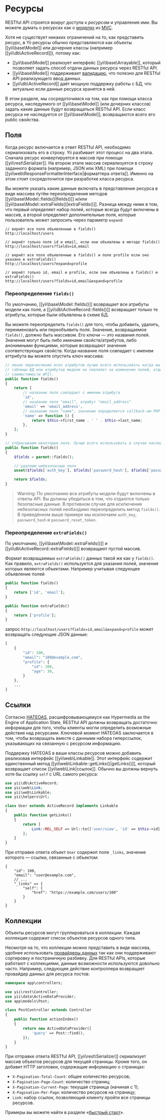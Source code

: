 Ресурсы
=========

RESTful API строятся вокруг доступа к *ресурсам* и управления ими. Вы можете думать о ресурсах как
о [моделях](structure-models.md) из [MVC](http://ru.wikipedia.org/wiki/Model-View-Controller).

Хотя не существует никаких ограничений на то, как представить ресурс, в Yii ресурсы обычно представляются
как объекты [[yii\base\Model]] или дочерние классы (например [[yii\db\ActiveRecord]]), потому как:

* [[yii\base\Model]] реализует интерфейс [[yii\base\Arrayable]], который позволяет задать способ отдачи данных
  ресурса через RESTful API.
* [[yii\base\Model]] поддерживает [валидацию](input-validation.md), что полезно для RESTful API реализующего ввод данных.
* [[yii\db\ActiveRecord]] даёт мощную поддержку работы с БД, что актуально если данные ресурса хранятся в ней.

В этом разделе, мы сосредоточимся на том, как при помощи класса ресурса, наследуемого от [[yii\base\Model]]
(или дочерних классов) задать какие данные будут возвращаться RESTful API. Если класс ресурса не наследуется от
[[yii\base\Model]], возвращаются всего его public свойства.


## Поля <span id="fields"></span>

Когда ресурс включается в ответ RESTful API, необходимо сериализовать его в строку. Yii разбивает этот процесс на два этапа.
Сначала ресурс конвертируется в массив при помощи [[yii\rest\Serializer]]. На втором этапе массив сериализуется в строку
заданного формата (например, JSON или XML) при помощи [[yii\web\ResponseFormatterInterface|форматтера ответа]].
Именно на этом стоит сосредоточится при разработке класса ресурса.

Вы можете указать какие данные включать в представление ресурса в виде массива путём переопределения методов
[[yii\base\Model::fields()|fields()]] и/или [[yii\base\Model::extraFields()|extraFields()]]. Разница между ними в том,
что первый определяет набор полей, которые всегда будут включены в массив, а второй определяет дополнительные поля, которые
пользователь может запросить через параметр `expand`:

```
// вернёт все поля объявленные в fields()
http://localhost/users

// вернёт только поля id и email, если они объявлены в методе fields()
http://localhost/users?fields=id,email

// вернёт все поля объявленные в fields() и поле profile если оно указано в extraFields()
http://localhost/users?expand=profile

// вернёт только id, email и profile, если они объявлены в fields() и extraFields()
http://localhost/users?fields=id,email&expand=profile
```


### Переопределение `fields()` <span id="overriding-fields"></span>

По умолчанию, [[yii\base\Model::fields()]] возвращает все атрибуты модели как поля, а
[[yii\db\ActiveRecord::fields()]] возвращает только те атрибуты, которые были объявлены в схеме БД.

Вы можете переопределить `fields()` для того, чтобы добавить, удалить, переименовать или переобъявить поля. Значение,
возвращаемое `fields()`, должно быть массивом. Его ключи — это названия полей. Значения могут быть либо именами
свойств/атрибутов, либо анонимными функциями, которые возвращают значение соответствующих свойств. Когда
название поля совпадает с именем аттрибута вы можете опустить ключ массива:

```php
// явное перечисление всех атрибутов лучше всего использовать когда вы хотите быть уверенным что изменение
// таблицы БД или атрибутов модели не повлияет на изменение полей, отдаваемых API (что важно для поддержки обратной
// совместимости API).
public function fields()
{
    return [
        // название поля совпадает с именем атрибута
        'id',
        // название поля "email", атрибут "email_address"
        'email' => 'email_address',
        // название поля "name", значение определяется callback-ом PHP
        'name' => function () {
            return $this->first_name . ' ' . $this->last_name;
        },
    ];
}

// отбрасываем некоторые поля. Лучше всего использовать в случае наследования
public function fields()
{
    $fields = parent::fields();

    // удаляем небезопасные поля
    unset($fields['auth_key'], $fields['password_hash'], $fields['password_reset_token']);

    return $fields;
}
```

> Warning: По умолчанию все атрибуты модели будут включены в ответы API. Вы должны убедиться в том, что отдаются
> только безопасные данные. В противном случае для исключения небезопасных полей необходимо переопределить метод
> `fields()`. В приведённом выше примере мы исключаем `auth_key`, `password_hash` и `password_reset_token`.


### Переопределение `extraFields()` <span id="overriding-extra-fields"></span>

По умолчанию, [[yii\base\Model::extraFields()]] и [[yii\db\ActiveRecord::extraFields()]] возвращают пустой массив.

Формат возвращаемых `extraFields()` данных такой же как у `fields()`. Как правило, `extraFields()`
используется для указания полей, значения которых являются объектами. Например учитывая следующее объявление полей

```php
public function fields()
{
    return ['id', 'email'];
}

public function extraFields()
{
    return ['profile'];
}
```

запрос `http://localhost/users?fields=id,email&expand=profile` может возвращать следующие JSON данные:

```php
[
    {
        "id": 100,
        "email": "100@example.com",
        "profile": {
            "id": 100,
            "age": 30,
        }
    },
    ...
]
```


## Ссылки <span id="links"></span>

Согласно [HATEOAS](http://en.wikipedia.org/wiki/HATEOAS), расшифровывающемуся как Hypermedia as the Engine of Application State,
RESTful API должны возвращать достаточно информации для того, чтобы клиенты могли определить возможные действия над ресурсами.
Ключевой момент HATEOAS заключается в том, чтобы возвращать вместе с данными набора гиперссылок, указывающих на связанную
с ресурсом информацию.

Поддержку HATEOAS в ваши классы ресурсов можно добавить реализовав интерфейс [[yii\web\Linkable]]. Этот интерфейс
содержит единственный метод [[yii\web\Linkable::getLinks()|getLinks()]], который возвращает список [[yii\web\Link|ссылок]].
Обычно вы должны вернуть хотя бы ссылку `self` с  URL самого ресурса:

```php
use yii\db\ActiveRecord;
use yii\web\Link;
use yii\web\Linkable;
use yii\helpers\Url;

class User extends ActiveRecord implements Linkable
{
    public function getLinks()
    {
        return [
            Link::REL_SELF => Url::to(['user/view', 'id' => $this->id], true),
        ];
    }
}
```

При отправке ответа объект `User` содержит поле `_links`, значение которого — ссылки, связанные с объектом:
```
{
    "id": 100,
    "email": "user@example.com",
    // ...
    "_links" => {
        "self": {
            "href": "https://example.com/users/100"
        }
    }
}
```


## Коллекции <span id="collections"></span>

Объекты ресурсов могут группироваться в *коллекции*. Каждая коллекция содержит список объектов ресурсов одного типа.

Несмотря на то, что коллекции можно представить в виде массива, удобнее использовать
[провайдеры данных](output-data-providers.md) так как они поддерживают сортировку и постраничную разбивку.
Для RESTful APIs, которые работают с коллекциями, данные возможности используются довольно часто. Например, следующее
действие контроллера возвращает провайдер данных для ресурса постов:

```php
namespace app\controllers;

use yii\rest\Controller;
use yii\data\ActiveDataProvider;
use app\models\Post;

class PostController extends Controller
{
    public function actionIndex()
    {
        return new ActiveDataProvider([
            'query' => Post::find(),
        ]);
    }
}
```

При отправке ответа RESTful API, [[yii\rest\Serializer]] сериализует массив объектов ресурсов для текущей страницы.
Кроме того, он добавит HTTP заголовки, содержащие информацию о страницах:

* `X-Pagination-Total-Count`: общее количество ресурсов;
* `X-Pagination-Page-Count`: количество страниц;
* `X-Pagination-Current-Page`: текущая страница (начиная с 1);
* `X-Pagination-Per-Page`: количество ресурсов на страницу;
* `Link`: набор ссылок, позволяющий клиенту пройти все страницы ресурсов.

Примеры вы можете найти в разделе «[быстрый старт](rest-quick-start.md#trying-it-out)».
